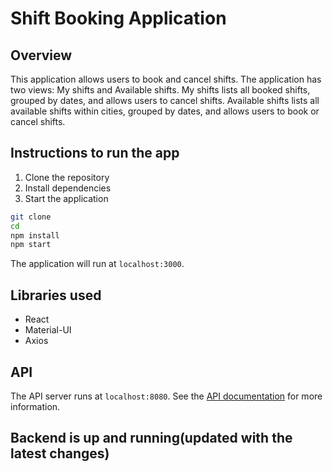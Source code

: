 # Shift Booking Application

## Overview

This application allows users to book and cancel shifts. The application has two views: My shifts and Available shifts. My shifts lists all booked shifts, grouped by dates, and allows users to cancel shifts. Available shifts lists all available shifts within cities, grouped by dates, and allows users to book or cancel shifts.

## Instructions to run the app

1. Clone the repository
2. Install dependencies
3. Start the application

```bash
git clone
cd
npm install
npm start
```

The application will run at `localhost:3000`.

## Libraries used

- React
- Material-UI
- Axios

## API

The API server runs at `localhost:8080`. See the [API documentation](api/README.md) for more information.

## Backend is up and running(updated with the latest changes)
